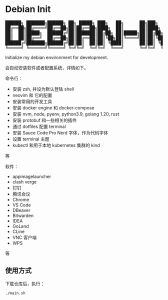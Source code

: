 Debian Init
===

<pre>
██████╗ ███████╗██████╗ ██╗ █████╗ ███╗   ██╗      ██╗███╗   ██╗██╗████████╗
██╔══██╗██╔════╝██╔══██╗██║██╔══██╗████╗  ██║      ██║████╗  ██║██║╚══██╔══╝
██║  ██║█████╗  ██████╔╝██║███████║██╔██╗ ██║█████╗██║██╔██╗ ██║██║   ██║   
██║  ██║██╔══╝  ██╔══██╗██║██╔══██║██║╚██╗██║╚════╝██║██║╚██╗██║██║   ██║   
██████╔╝███████╗██████╔╝██║██║  ██║██║ ╚████║      ██║██║ ╚████║██║   ██║   
╚═════╝ ╚══════╝╚═════╝ ╚═╝╚═╝  ╚═╝╚═╝  ╚═══╝      ╚═╝╚═╝  ╚═══╝╚═╝   ╚═╝   
</pre>

Initialize my debian environment for development. 

会自动安装软件或者配置系统，详情如下。

命令行：

* 安装 zsh, 并设为默认登陆 shell
* neovim 和 它的配置
* 安装常用的开发工具
* 安装 docker engine 和 docker-compose
* 安装 nvm, node, pyenv, python3.9, golang 1.20, rust
* 安装 protobuf 和一些相关的插件
* 通过 dotfiles 配置 terminal
* 安装 Sauce Code Pro Nerd 字体，作为代码字体
* 设置 terminal 主题
* kubectl 和用于本地 kubernetes 集群的 kind

等

软件：

* appimagelauncher
* clash verge
* 钉钉
* 腾讯会议
* Chrome
* VS Code
* DBeaver
* Bitwarden
* IDEA
* GoLand
* CLine
* VNC 客户端
* WPS

等

## 使用方式

下载仓库后，执行：

``` bash
./main.sh
```
